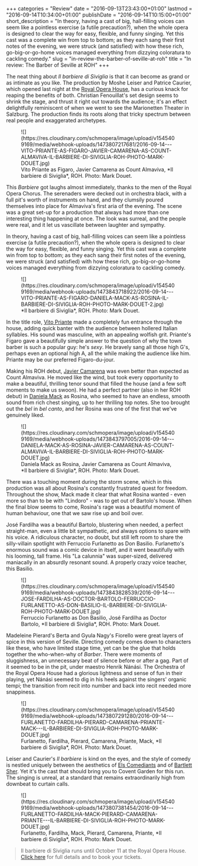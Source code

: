 +++
categories = "Review"
date = "2016-09-13T23:43:00+01:00"
lastmod = "2016-09-14T10:34:00+01:00"
publishDate = "2016-09-14T10:15:00+01:00"
short_description = "In theory, having a cast of big, hall-filling voices can seem like a pointless exercise (a futile precaution?), when the whole opera is designed to clear the way for easy, flexible, and funny singing. Yet this cast was a complete win from top to bottom; as they each sang their first notes of the evening, we were struck (and satisfied) with how these rich, go-big-or-go-home voices managed everything from dizzying coloratura to cackling comedy."
slug = "in-review-the-barber-of-seville-at-roh"
title = "In review: The Barber of Seville at ROH"
+++

The neat thing about *Il barbiere di Siviglia* is that it can become as grand or as intimate as you like. The production by Moshe Leiser and Patrice Caurier, which opened last night at the [Royal Opera House](http://www.roh.org.uk/productions/il-barbiere-di-siviglia-by-moshe-leiser-and-patrice-caurier), has a curious knack for reaping the benefits of both. Christian Fenouillat's set design seems to shrink the stage, and thrust it right out towards the audience; it's an effect delightfully reminiscent of when we went to see the Marionetten Theater in Salzburg. The production finds its roots along that tricky spectrum between real people and exaggerated archetypes.

<figure data-type="image">
![](https://res.cloudinary.com/schmopera/image/upload/v1545409169/media/webhook-uploads/1473807217681/2016-09-14---VITO-PRIANTE-AS-FIGARO-JAVIER-CAMARENA-AS-COUNT-ALMAVIVA-IL-BARBIERE-DI-SIVIGLIA-ROH-PHOTO-MARK-DOUET.jpg)<figcaption>Vito Priante as Figaro, Javier Camarena as Count Almaviva, *Il barbiere di Siviglia*, ROH. Photo: Mark Douet.</figcaption>
</figure>

This *Barbiere* got laughs almost immediately, thanks to the men of the Royal Opera Chorus. The serenaders were decked out in orchestra black, with a full pit's worth of instruments on hand, and they clumsily poured themselves into place for Almaviva's first aria of the evening. The scene was a great set-up for a production that always had more than one interesting thing happening at once. The look was surreal, and the people were real, and it let us vascillate between laughter and sympathy. 

In theory, having a cast of big, hall-filling voices can seem like a pointless exercise (a futile precaution?), when the whole opera is designed to clear the way for easy, flexible, and funny singing. Yet this cast was a complete win from top to bottom; as they each sang their first notes of the evening, we were struck (and satisfied) with how these rich, go-big-or-go-home voices managed everything from dizzying coloratura to cackling comedy.

<figure data-type="image">
![](https://res.cloudinary.com/schmopera/image/upload/v1545409169/media/webhook-uploads/1473843718922/2016-09-14---VITO-PRIANTE-AS-FIGARO-DANIELA-MACK-AS-ROSINA-IL-BARBIERE-DI-SIVIGLIA-ROH-PHOTO-MARK-DOUET-2.jpg)
<figcaption>*Il barbiere di Siviglia*, ROH. Photo: Mark Douet.</figcaption>
</figure>

In the title role, [Vito Priante](/scene/people/vito-priante/) made a completely fun entrance through the house, adding quick banter with the audience between hollered Italian syllables. His sound was masculine, with an appealing wolfish grit. Priante's Figaro gave a beautifully simple answer to the question of why the town barber is such a popular guy: he's *sexy*. He bravely sang all those high G's, perhaps even an optional high A, all the while making the audience like him. Priante may be our preferred Figaro-du-jour.

Making his ROH debut, [Javier Camarena](/scene/people/javier-camarena/) was even better than expected as Count Almaviva. He moved like the wind, but took every opportunity to make a beautiful, thrilling tenor sound that filled the house (and a few soft moments to make us swoon). He had a perfect partner (also in her ROH debut) in [Daniela Mack](/talking-with-singers-daniela-mack/) as Rosina, who seemed to have an endless, smooth sound from rich chest singing, up to her thrilling top notes. She too brought out the *bel* in *bel canto*, and her Rosina was one of the first that we've genuinely liked.

<figure data-type="image">
![](https://res.cloudinary.com/schmopera/image/upload/v1545409169/media/webhook-uploads/1473843797005/2016-09-14---DANIELA-MACK-AS-ROSINA-JAVIER-CAMARENA-AS-COUNT-ALMAVIVA-IL-BARBIERE-DI-SIVIGLIA-ROH-PHOTO-MARK-DOUET.jpg)
<figcaption>Daniela Mack as Rosina, Javier Camarena as Count Almaviva, *Il barbiere di Siviglia*, ROH. Photo: Mark Douet.</figcaption>
</figure>

There was a touching moment during the storm scene, which in this production was all about Rosina's constantly frustrated quest for freedom. Throughout the show, Mack made it clear that what Rosina wanted - even more so than to be with "Lindoro" - was to get out of Bartolo's house. When the final blow seems to come, Rosina's rage was a beautiful moment of human behaviour, one that we saw rise up and boil over. 

José Fardilha was a beautiful Bartolo, blustering when needed, a perfect straight-man, even a little bit sympathetic, and always options to spare with his voice. A ridiculous character, no doubt, but still left room to share the silly-villain spotlight with Ferruccio Furlanetto as Don Basilio. Furlanetto's enormous sound was a comic device in itself, and it went beautifully with his looming, tall frame. His "La calunnia" was super-sized, delivered maniacally in an absurdly resonant sound. A properly crazy voice teacher, this Basilio.

<figure data-type="image">
![](https://res.cloudinary.com/schmopera/image/upload/v1545409169/media/webhook-uploads/1473843828539/2016-09-14---JOSE-FARDILHA-AS-DOCTOR-BARTOLO-FERRUCCIO-FURLANETTO-AS-DON-BASILIO-IL-BARBIERE-DI-SIVIGLIA-ROH-PHOTO-MARK-DOUET.jpg)
<figcaption>Ferruccio Furlanetto as Don Basilio, José Fardilha as Doctor Bartolo, *Il barbiere di Siviglia*, ROH. Photo: Mark Douet.</figcaption>
</figure>

Madeleine Pierard's Berta and Gyula Nagy's Fiorello were great layers of spice in this version of Seville. Directing comedy comes down to characters like these, who have limited stage time, yet can be the glue that holds together the who-when-why of *Barber*. There were moments of sluggishness, an unnecessary beat of silence before or after a gag. Part of it seemed to be in the pit, under maestro Henrik Nánási. The Orchestra of the Royal Opera House had a glorious lightness and sense of fun in their playing, yet Nánási seemed to dig in his heels against the singers' organic tempi; the transition from recit into number and back into recit needed more snappiness.

<figure data-type="image">
![](https://res.cloudinary.com/schmopera/image/upload/v1545409169/media/webhook-uploads/1473807291280/2016-09-14---FURLANETTO-FARDILHA-PIERARD-CAMARENA-PRIANTE-MACK---IL-BARBIERE-DI-SIVIGLIA-ROH-PHOTO-MARK-DOUET.jpg)
<figcaption>Furlanetto, Fardilha, Pierard, Camarena, Priante, Mack, *Il barbiere di Siviglia*, ROH. Photo: Mark Douet.</figcaption>
</figure>

Leiser and Caurier's *Il barbiere* is kind on the eyes, and the style of comedy is nestled uniquely between the aesthetics of [Els Comediants](/in-review-the-barber-of-seville-at-the-coc/) and of [Bartlett Sher](http://www.huffingtonpost.com/wilborn-hampton/barber-of-seville-met-opera_b_8861888.html). Yet it's the cast that should bring you to Covent Garden for this run. The singing is unreal, at a standard that remains extraordinarily high from downbeat to curtain calls. 

<figure data-type="image">
![](https://res.cloudinary.com/schmopera/image/upload/v1545409169/media/webhook-uploads/1473807381454/2016-09-14---FURLANETTO-FARDILHA-MACK-PIERARD-CAMARENA-PRIANTE---IL-BARBIERE-DI-SIVIGLIA-ROH-PHOTO-MARK-DOUET.jpg)
<figcaption>Furlanetto, Fardilha, Mack, Pierard, Camarena, Priante, *Il barbiere di Siviglia*, ROH. Photo: Mark Douet.</figcaption>
</figure>

>Il barbiere di Siviglia runs until October 11 at the Royal Opera House. [Click here](http://www.roh.org.uk/productions/il-barbiere-di-siviglia-by-moshe-leiser-and-patrice-caurier) for full details and to book your tickets.
